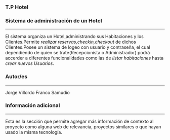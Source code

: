 ﻿### T.P Hotel
### Sistema de administración de un Hotel
---
El sistema organiza un Hotel,administrando sus Habitaciones y los Clientes.Permite *realizar reservas,checkin,checkout* de dichos Clientes.Posee un sistema de logeo con usuario y contraseña, el cual dependiendo de quien se trate(Recepcionista o Administrador) podrá accerder a diferentes funcionalidades como las de *listar habitaciones* hasta *crear nuevos Usuarios*.

### Autor/es
---
Jorge Villordo
Franco Samudio

### Información adicional
---
Esta es la sección que permite agregar más información de contexto al proyecto como alguna web de relevancia, proyectos similares o que hayan usado la misma tecnología.
